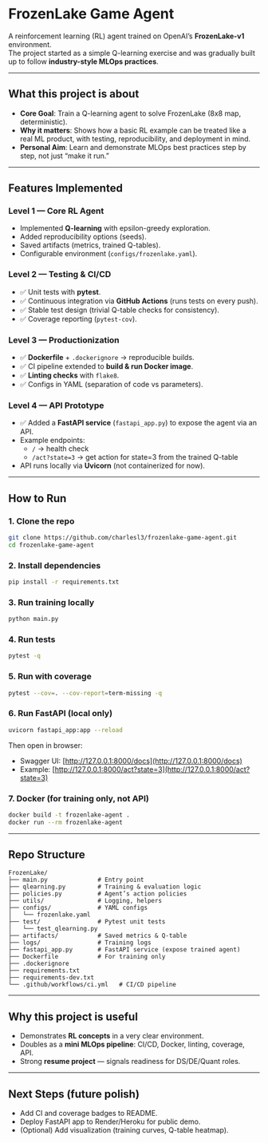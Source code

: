 # FrozenLake Game Agent

A reinforcement learning (RL) agent trained on OpenAI’s **FrozenLake-v1** environment.  
The project started as a simple Q-learning exercise and was gradually built up to follow **industry-style MLOps practices**.

---

## What this project is about

- **Core Goal**: Train a Q-learning agent to solve FrozenLake (8x8 map, deterministic).  
- **Why it matters**: Shows how a basic RL example can be treated like a real ML product, with testing, reproducibility, and deployment in mind.  
- **Personal Aim**: Learn and demonstrate MLOps best practices step by step, not just “make it run.”

---

## Features Implemented

### Level 1 — Core RL Agent
- Implemented **Q-learning** with epsilon-greedy exploration.  
- Added reproducibility options (seeds).  
- Saved artifacts (metrics, trained Q-tables).  
- Configurable environment (`configs/frozenlake.yaml`).  

### Level 2 — Testing & CI/CD
- ✅ Unit tests with **pytest**.  
- ✅ Continuous integration via **GitHub Actions** (runs tests on every push).  
- ✅ Stable test design (trivial Q-table checks for consistency).  
- ✅ Coverage reporting (`pytest-cov`).  

### Level 3 — Productionization
- ✅ **Dockerfile** + `.dockerignore` → reproducible builds.  
- ✅ CI pipeline extended to **build & run Docker image**.  
- ✅ **Linting checks** with `flake8`.  
- ✅ Configs in YAML (separation of code vs parameters).  

### Level 4 — API Prototype
- ✅ Added a **FastAPI service** (`fastapi_app.py`) to expose the agent via an API.  
- Example endpoints:  
  - `/` → health check  
  - `/act?state=3` → get action for state=3 from the trained Q-table  
- API runs locally via **Uvicorn** (not containerized for now).  

---

## How to Run

### 1. Clone the repo
```bash
git clone https://github.com/charlesl3/frozenlake-game-agent.git
cd frozenlake-game-agent
```

### 2. Install dependencies
```bash
pip install -r requirements.txt
```

### 3. Run training locally
```bash
python main.py
```

### 4. Run tests
```bash
pytest -q
```

### 5. Run with coverage
```bash
pytest --cov=. --cov-report=term-missing -q
```

### 6. Run FastAPI (local only)
```bash
uvicorn fastapi_app:app --reload
```
Then open in browser:
- Swagger UI: [http://127.0.0.1:8000/docs](http://127.0.0.1:8000/docs)  
- Example: [http://127.0.0.1:8000/act?state=3](http://127.0.0.1:8000/act?state=3)  

### 7. Docker (for training only, not API)
```bash
docker build -t frozenlake-agent .
docker run --rm frozenlake-agent
```

---

## Repo Structure
```
FrozenLake/
├── main.py              # Entry point
├── qlearning.py         # Training & evaluation logic
├── policies.py          # Agent’s action policies
├── utils/               # Logging, helpers
├── configs/             # YAML configs
│   └── frozenlake.yaml
├── test/                # Pytest unit tests
│   └── test_qlearning.py
├── artifacts/           # Saved metrics & Q-table
├── logs/                # Training logs
├── fastapi_app.py       # FastAPI service (expose trained agent)
├── Dockerfile           # For training only
├── .dockerignore
├── requirements.txt
├── requirements-dev.txt
└── .github/workflows/ci.yml   # CI/CD pipeline
```

---

## Why this project is useful
- Demonstrates **RL concepts** in a very clear environment.  
- Doubles as a **mini MLOps pipeline**: CI/CD, Docker, linting, coverage, API.  
- Strong **resume project** — signals readiness for DS/DE/Quant roles.  

---

## Next Steps (future polish)
- Add CI and coverage badges to README.  
- Deploy FastAPI app to Render/Heroku for public demo.  
- (Optional) Add visualization (training curves, Q-table heatmap).  
